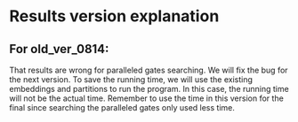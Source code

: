 # Results version explanation

## For old_ver_0814:

That results are wrong for paralleled gates searching. We will fix the bug for the next version. To save the running time, we will use the existing embeddings and partitions to run the program. In this case, the running time will not be the actual time. Remember to use the time in this version for the final since searching the paralleled gates only used less time.




